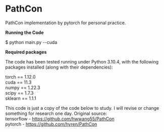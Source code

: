 # PathCon

PathCon implementation by pytorch for personal practice.

**Running the Code**

$ python main.py --cuda


**Required packages**

The code has been tested running under Python 3.10.4, with the following packages installed (along with their dependencies):

torch == 1.12.0  
cuda == 11.3  
numpy == 1.22.3  
scipy == 1.7.3  
sklearn == 1.1.1

This code is just a copy of the code below to study.
I will revise or change something for research one day.
Original source:  
tensorflow - https://github.com/hwwang55/PathCon  
pytorch - https://github.com/hyren/PathCon  
